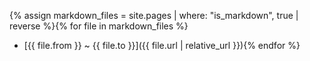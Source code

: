 ---
---
{% assign markdown_files = site.pages | where: "is_markdown", true | reverse %}{% for file in markdown_files %}
- [{{ file.from }} ~ {{ file.to }}]({{ file.url | relative_url }}){% endfor %}
